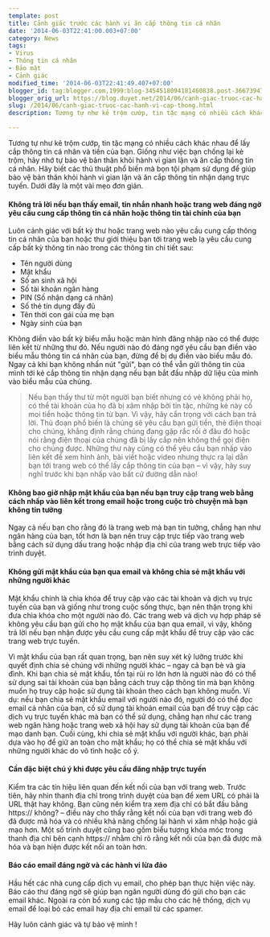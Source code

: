```yaml
---
template: post
title: Cảnh giác trước các hành vi ăn cắp thông tin cá nhân
date: '2014-06-03T22:41:00.003+07:00'
category: News
tags:
- Virus
- Thông tin cá nhân
- Bảo mật
- Cảnh giác
modified_time: '2014-06-03T22:41:49.407+07:00'
blogger_id: tag:blogger.com,1999:blog-3454518094181460838.post-3667394738206683579
blogger_orig_url: https://blog.duyet.net/2014/06/canh-giac-truoc-cac-hanh-vi-cap-thong.html
slug: /2014/06/canh-giac-truoc-cac-hanh-vi-cap-thong.html
description: Tương tự như kẻ trộm cướp, tin tặc mạng có nhiều cách khác nhau để lấy cắp thông tin cá nhân và tiền của bạn. Giống như việc bạn chống lại kẻ trộm, hãy nhớ tự bảo vệ bản thân khỏi hành vi gian lận và ăn cắp thông tin cá nhân. 

---
```


Tương tự như kẻ trộm cướp, tin tặc mạng có nhiều cách khác nhau để lấy cắp thông tin cá nhân và tiền của bạn. Giống như việc bạn chống lại kẻ trộm, hãy nhớ tự bảo vệ bản thân khỏi hành vi gian lận và ăn cắp thông tin cá nhân. 
Hãy biết các thủ thuật phổ biến mà bọn tội phạm sử dụng để giúp bảo vệ bản thân khỏi hành vi gian lận và ăn cắp thông tin nhận dạng trực tuyến. Dưới đây là một vài mẹo đơn giản.

#### Không trả lời nếu bạn thấy email, tin nhắn nhanh hoặc trang web đáng ngờ yêu cầu cung cấp thông tin cá nhân hoặc thông tin tài chính của bạn ####
Luôn cảnh giác với bất kỳ thư hoặc trang web nào yêu cầu cung cấp thông tin cá nhân của bạn hoặc thư giới thiệu bạn tới trang web lạ yêu cầu cung cấp bất kỳ thông tin nào trong các thông tin chi tiết sau:

- Tên người dùng
- Mật khẩu
- Số an sinh xã hội
- Số tài khoản ngân hàng
- PIN (Số nhận dạng cá nhân)
- Số thẻ tín dụng đầy đủ
- Tên thời con gái của mẹ bạn
- Ngày sinh của bạn

Không điền vào bất kỳ biểu mẫu hoặc màn hình đăng nhập nào có thể được liên kết từ những thư đó. Nếu người nào đó đáng ngờ yêu cầu bạn điền vào biểu mẫu thông tin cá nhân của bạn, đừng để bị dụ điền vào biểu mẫu đó. Ngay cả khi bạn không nhấn nút "gửi", bạn có thể vẫn gửi thông tin của mình tới kẻ cắp thông tin nhận dạng nếu bạn bắt đầu nhập dữ liệu của mình vào biểu mẫu của chúng.

> Nếu bạn thấy thư từ một người bạn biết nhưng có vẻ không phải họ, có thể tài khoản của họ đã bị xâm nhập bởi tin tặc, những kẻ này cố moi tiền hoặc thông tin từ bạn. Vì vậy, hãy cẩn trọng với cách bạn trả lời.
> Thủ đoạn phổ biến là chúng sẽ yêu cầu bạn gửi tiền, thẻ điện thoại cho chúng, khẳng định rằng chúng đang gặp rắc rối ở đâu đó hoặc nói rằng điện thoại của chúng đã bị lấy cắp nên không thể gọi điện cho chúng được. Những thư này cũng có thể yêu cầu bạn nhấp vào liên kết để xem hình ảnh, bài viết hoặc video nhưng thực ra lại dẫn bạn tới trang web có thể lấy cắp thông tin của bạn – vì vậy, hãy suy nghĩ trước khi bạn nhấp vào bất cứ đường dẫn nào!

#### Không bao giờ nhập mật khẩu của bạn nếu bạn truy cập trang web bằng cách nhấp vào liên kết trong email hoặc trong cuộc trò chuyện mà bạn không tin tưởng ####
Ngay cả nếu bạn cho rằng đó là trang web mà bạn tin tưởng, chẳng hạn như ngân hàng của bạn, tốt hơn là bạn nên truy cập trực tiếp vào trang web bằng cách sử dụng dấu trang hoặc nhập địa chỉ của trang web trực tiếp vào trình duyệt.

#### Không gửi mật khẩu của bạn qua email và không chia sẻ mật khẩu với những người khác ####
Mật khẩu chính là chìa khóa để truy cập vào các tài khoản và dịch vụ trực tuyến của bạn và giống như trong cuộc sống thực, bạn nên thận trọng khi đưa chìa khóa cho một người nào đó. Các trang web và dịch vụ hợp pháp sẽ không yêu cầu bạn gửi cho họ mật khẩu của bạn qua email, vì vậy, không trả lời nếu bạn nhận được yêu cầu cung cấp mật khẩu để truy cập vào các trang web trực tuyến.

Vì mật khẩu của bạn rất quan trọng, bạn nên suy xét kỹ lưỡng trước khi quyết định chia sẻ chúng với những người khác – ngay cả bạn bè và gia đình. Khi bạn chia sẻ mật khẩu, tồn tại rủi ro lớn hơn là người nào đó có thể sử dụng sai tài khoản của bạn bằng cách truy cập thông tin mà bạn không muốn họ truy cập hoặc sử dụng tài khoản theo cách bạn không muốn. Ví dụ: nếu bạn chia sẻ mật khẩu email với người nào đó, người đó có thể đọc email cá nhân của bạn, cố sử dụng tài khoản email của bạn để truy cập các dịch vụ trực tuyến khác mà bạn có thể sử dụng, chẳng hạn như các trang web ngân hàng hoặc trang web xã hội hay sử dụng tài khoản của bạn để mạo danh bạn. Cuối cùng, khi chia sẻ mật khẩu với người khác, bạn phải dựa vào họ để giữ an toàn cho mật khẩu; họ có thể chia sẻ mật khẩu với những người khác do vô tình hoặc cố ý.

#### Cần đặc biệt chú ý khi được yêu cầu đăng nhập trực tuyến ####
Kiểm tra các tín hiệu liên quan đến kết nối của bạn với trang web.
Trước tiên, hãy nhìn thanh địa chỉ trong trình duyệt của bạn để xem URL có phải là URL thật hay không. Bạn cũng nên kiểm tra xem địa chỉ có bắt đầu bằng https:// không? – điều này cho thấy rằng kết nối của bạn với trang web đó đã được mã hóa và có nhiều khả năng chống lại hành vi xâm nhập hoặc giả mạo hơn. Một số trình duyệt cũng bao gồm biểu tượng khóa móc trong thanh địa chỉ bên cạnh https:// nhằm chỉ rõ rằng kết nối của bạn đã được mã hóa và bạn hiện được kết nối an toàn hơn.

#### Báo cáo email đáng ngờ và các hành vi lừa đảo ####
Hầu hết các nhà cung cấp dịch vụ email, cho phép bạn thực hiện việc này. Báo cáo thư đáng ngờ sẽ giúp bạn ngăn người dùng đó gửi cho bạn các email khác. Ngoài ra còn bổ xung các tập mẫu cho các hệ thống, dịch vụ email để loại bỏ các email hay địa chỉ email từ các spamer.

Hãy luôn cảnh giác và tự bảo vệ mình !
